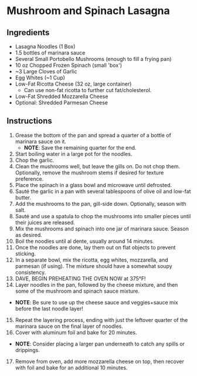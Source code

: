 # Mushroom and Spinach Lasagna

## Ingredients

- Lasagna Noodles (1 Box)
- 1.5 bottles of marinara sauce
- Several Small Portobello Mushrooms (enough to fill a frying pan)
- 10 oz Chopped Frozen Spinach (small 'box')
- ~3 Large Cloves of Garlic
- Egg Whites (~1 Cup)
- Low-Fat Ricotta Cheese (32 oz, large container)
  - Can use non-fat ricotta to further cut fat/cholesterol.
- Low-Fat Shredded Mozzarella Cheese
- Optional: Shredded Parmesan Cheese

## Instructions

1. Grease the bottom of the pan and spread a quarter of a bottle of marinara sauce on it.
   - **NOTE**: Save the remaining quarter for the end.
2. Start boiling water in a large pot for the noodles.
3. Chop the garlic.
4. Clean the mushrooms well, but leave the gills on. Do not chop them. Optionally, remove the mushroom stems if desired for texture preference.
5. Place the spinach in a glass bowl and microwave until defrosted.
6. Sauté the garlic in a pan with several tablespoons of olive oil and low-fat butter.
7. Add the mushrooms to the pan, gill-side down. Optionally, season with salt.
8. Sauté and use a spatula to chop the mushrooms into smaller pieces until their juices are released.
9. Mix the mushrooms and spinach into one jar of marinara sauce. Season as desired.
10. Boil the noodles until al dente, usually around 14 minutes.
11. Once the noodles are done, lay them out on flat objects to prevent sticking.
12. In a separate bowl, mix the ricotta, egg whites, mozzarella, and parmesan (if using). The mixture should have a somewhat soupy consistency.
13. DAVE, BEGIN PREHEATING THE OVEN NOW at 375°F!
14. Layer noodles in the pan, followed by the cheese mixture, and then some of the mushroom and spinach sauce mixture.

- **NOTE**: Be sure to use up the cheese sauce and veggies+sauce mix before the last noodle layer!

15. Repeat the layering process, ending with just the leftover quarter of the marinara sauce on the final layer of noodles.
16. Cover with aluminum foil and bake for 20 minutes.

- **NOTE**: Consider placing a larger pan underneath to catch any spills or drippings.

17. Remove from oven, add more mozzarella cheese on top, then recover with foil and bake for an additional 10 minutes.
